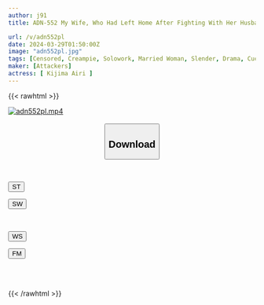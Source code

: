 ```yaml
---
author: j91
title: ADN-552 My Wife, Who Had Left Home After Fighting With Her Husband, Was Invited By Her Mom's Friend To A Blind Date And Was Cuckolded By A College Student. Airi Kijima

url: /v/adn552pl
date: 2024-03-29T01:50:00Z
image: "adn552pl.jpg"
tags: [Censored, Creampie, Solowork, Married Woman, Slender, Drama, Cuckold	]
maker: [Attackers]
actress: [ Kijima Airi ]
---
```



{{< rawhtml >}}

<div class="video" data-videoid="LpK8pq7234URYZl">
    <a href="javascript:;">
        <img src="/v/adn552pl/adn552pl.jpg" width="WIDTH" height="HEIGHT" alt="adn552pl.mp4" loading="lazy">
    </a>
</div>

<script type="text/javascript" src="https://j91.asia/asset/on-demand-st.js"></script>

<br>
  <link rel="stylesheet" href="https://j91.asia/asset/bs5.css">
  
  <center>
  <button class="btn btn-primary" type="button" data-bs-toggle="collapse" data-bs-target=".multi-collapse" aria-expanded="false" aria-controls="multiCollapseExample1 multiCollapseExample2"><h2>Download</h2></button></center>
</p>
<div class="row">
  <div class="col">
    <div class="collapse multi-collapse" id="multiCollapseExample1">
      <div class="card card-body">
	      	      <br>
<div class="buttons">  
<p><a href="https://streamtape.to/v/LpK8pq7234URYZl" target="_blank"><button class="btn-hover color-3"><i class="fa fa-download"></i> ST</button></a></p>
<p><a href="https://asnwish.com/0or81ocegp0o" target="_blank"><button class="btn-hover color-2"><i class="fa fa-download"></i> SW</button></a></p></div>
    </div>
  </div>
</div>
  <div class="col">
    <div class="collapse multi-collapse" id="multiCollapseExample2">
      <div class="card card-body">
	      <br>
<div class="buttons">
<p><a href="https://wolfstream.tv/075zwrejkygz"><button class="btn-hover color-9"><i class="fa fa-download"></i> WS</button></a></p>
<p><a href="https://filemoon.sx/d/j2oo8g76fj58"><button class="btn-hover color-8"><i class="fa fa-download"></i> FM</button></a></p></div>
<br><br>
      </div>
    </div>
  </div>
</div>

{{< /rawhtml >}}